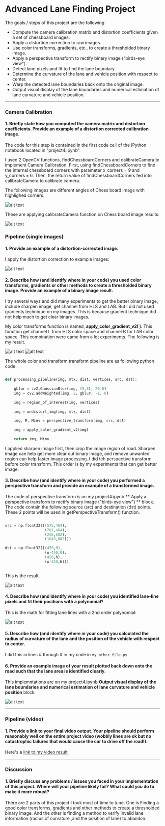 # Advanced Lane Finding Project

The goals / steps of this project are the following:

* Compute the camera calibration matrix and distortion coefficients given a set of chessboard images.
* Apply a distortion correction to raw images.
* Use color transforms, gradients, etc., to create a thresholded binary image.
* Apply a perspective transform to rectify binary image ("birds-eye view").
* Detect lane pixels and fit to find the lane boundary.
* Determine the curvature of the lane and vehicle position with respect to center.
* Warp the detected lane boundaries back onto the original image.
* Output visual display of the lane boundaries and numerical estimation of lane curvature and vehicle position.

[//]: # (Image References)

[image1]: ./chess1.png "image1"
[image2]: ./undistorted_1.png "image2"
[image3]: ./undistorted_2.png "image3"
[image4]: ./apply_g_v2.png "image4"
[image5]: ./binary_example.png "image5"
[image6]: ./p_transform.png "image6"
[image7]: ./examples/color_fit_lines.jpg "image7"
[image10]: ./draw_lane_info.png "image10"
[video1]: ./project4_adv_lane_video.mp4 "Video"

---

### Camera Calibration

#### 1. Briefly state how you computed the camera matrix and distortion coefficients. Provide an example of a distortion corrected calibration image.

The code for this step is contained in the first code cell of the IPython notebook located in "project4.ipynb".  

I used 2 OpenCV functions, findChessboardCorners and calibrateCamera to implement Camera Calibration. First, using findChessboardCorners to find the internal chessboard corners with parameter x_corners = 9 and y_corners = 6. Then, the return value of findChessboardCorners fed into calibrateCamera to calibrate camera.

The following images are different angles of Chess board image with highlighed corners.

![alt text][image1]

These are applying calibrateCamera function on Chess board image results.

![alt text][image2]

### Pipeline (single images)

#### 1. Provide an example of a distortion-corrected image.

I apply the distortion correction to example images:

![alt text][image3]

#### 2. Describe how (and identify where in your code) you used color transforms, gradients or other methods to create a thresholded binary image.  Provide an example of a binary image result.

I try several ways and did many experiments to get the better binary image, include sharpen image, get channel from HLS and LAB. But I did not used gradients technique on my images. This is because gradient technique did not help much to get clear binary images.

My color transforms function is named, **apply_color_gradient_v2( )**. This function get channel L from HLS color space and channel B for LAB color space. This combination were came from a lot experiments. The following is my result.

![alt text][image4]
![alt text][image5]

The whole color and transform transform pipeline are as following python code.
```python

def processing_pipeline(img, mtx, dist, vertices, src, dst):
    
    gblur = cv2.GaussianBlur(img, (5,5), 20.0)
    img = cv2.addWeighted(img, 2, gblur, -1, 0)
    
    img = region_of_interest(img, vertices)
    
    img = undistort_img(img, mtx, dist)    
    
    img, M, Minv = perspective_transform(img, src, dst)
    
    img = apply_color_gradient_v2(img)
    
    return img, Minv

```

I applied sharpen image first, then crop the image region of road. Sharpen image can help get more clear cut binary image, and remove unwanted region can help faster image processing. I did teh perspective transform before color transform. This order is by my experiments that can get better image.

#### 3. Describe how (and identify where in your code) you performed a perspective transform and provide an example of a transformed image.

The code of perspective transform is on my project4.ipynb ** 
Apply a perspective transform to rectify binary image ("birds-eye view") ** block. The code contain the following source (src) and destination (dst) points. These 2 points will be used in getPerspectiveTransform() function.

```python

src = np.float32([(575,464),
                  (707,464), 
                  (258,682), 
                  (1049,682)])

dst = np.float32([(450,0),
                  (w-450,0),
                  (450,h),
                  (w-450,h)])
                  
```
This is the result.

![alt text][image6]

#### 4. Describe how (and identify where in your code) you identified lane-line pixels and fit their positions with a polynomial?

This is the math for fitting lane lines with a 2nd order polynomial:

![alt text][image7]




#### 5. Describe how (and identify where in your code) you calculated the radius of curvature of the lane and the position of the vehicle with respect to center.

I did this in lines # through # in my code in `my_other_file.py`

#### 6. Provide an example image of your result plotted back down onto the road such that the lane area is identified clearly.

This implemntations are on my project4.ipynb **Output visual display of the lane boundaries and numerical estimation of lane curvature and vehicle position** block.

![alt text][image10]

---

### Pipeline (video)

#### 1. Provide a link to your final video output.  Your pipeline should perform reasonably well on the entire project video (wobbly lines are ok but no catastrophic failures that would cause the car to drive off the road!).

Here's a [link to my video result](./project_video.mp4)

---

### Discussion

#### 1. Briefly discuss any problems / issues you faced in your implementation of this project.  Where will your pipeline likely fail?  What could you do to make it more robust?

There are 2 parts of this project I took most of time to tune. One is Finding a good color transforms, gradients and other methods to create a thresholded binary image. And the other is finding a method to verify invalid lane information (radius of curvature ,and the position of lane) to abandon.





